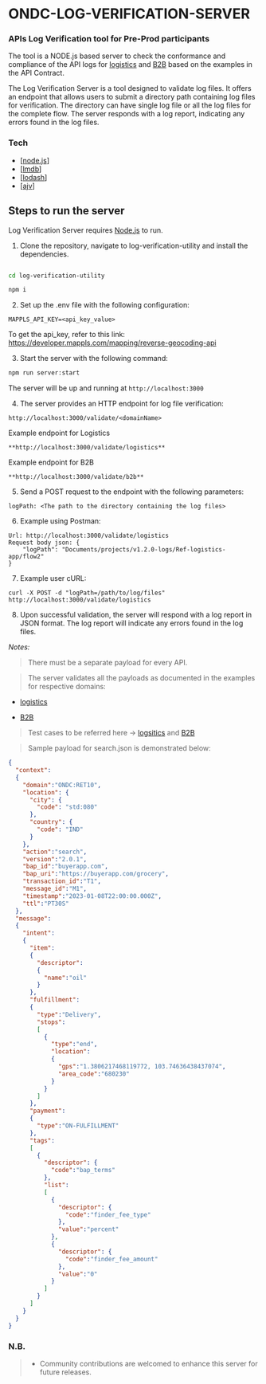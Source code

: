 # ONDC-LOG-VERIFICATION-SERVER

### APIs Log Verification tool for Pre-Prod participants

The tool is a NODE.js based server to check the conformance and compliance of the API logs for [logistics](https://docs.google.com/document/d/10GpEuKZE2g96DFJT3HKq6wIEMhPC-kkMZhXNn2jHHXc/edit?pli=1) and [B2B](https://github.com/ONDC-Official/ONDC-RET-Specifications) based on the examples in the API Contract.

The Log Verification Server is a tool designed to validate log files. It offers an endpoint that allows users to submit a directory path containing log files for verification. The directory can have single log file or all the log files for the complete flow.
The server responds with a log report, indicating any errors found in the log files.

### Tech

- [[node.js](https://nodejs.org/en/)]
- [[lmdb](https://www.npmjs.com/package/lmdb)]
- [[lodash](https://www.npmjs.com/package/lodash)]
- [[ajv](https://ajv.js.org/)]

## Steps to run the server

Log Verification Server requires [Node.js](https://nodejs.org/) to run.

1. Clone the repository, navigate to log-verification-utility and install the dependencies.

```sh

cd log-verification-utility

npm i
```

2. Set up the .env file with the following configuration:

```code
MAPPLS_API_KEY=<api_key_value>
```
To get the api_key, refer to this link: https://developer.mappls.com/mapping/reverse-geocoding-api

3. Start the server with the following command:

```sh
npm run server:start
```
The server will be up and running at `http://localhost:3000`  

4. The server provides an HTTP endpoint for log file verification:

```code
http://localhost:3000/validate/<domainName>
```

Example endpoint for Logistics

```
**http://localhost:3000/validate/logistics**
```

Example endpoint for B2B

```
**http://localhost:3000/validate/b2b**
```

5. Send a POST request to the endpoint with the following parameters:

```code
logPath: <The path to the directory containing the log files>
```

6. Example using Postman:

```
Url: http://localhost:3000/validate/logistics
Request body json: {
    "logPath": "Documents/projects/v1.2.0-logs/Ref-logistics-app/flow2"
}
```

7. Example user cURL:

```
curl -X POST -d "logPath=/path/to/log/files" http://localhost:3000/validate/logistics
```

8. Upon successful validation, the server will respond with a log report in JSON format. The log report will indicate any errors found in the log files.

_Notes:_

> There must be a separate payload for every API.

> The server validates all the payloads as documented in the examples for respective domains:
* [logistics](https://docs.google.com/document/d/10GpEuKZE2g96DFJT3HKq6wIEMhPC-kkMZhXNn2jHHXc/edit?pli=1)

* [B2B](https://github.com/ONDC-Official/ONDC-RET-Specifications)

> Test cases to be referred here -> [logsitics](https://docs.google.com/document/d/1ttixilM-I6dutEdHL10uzqRFd8RcJlEO_9wBUijtdDc/edit) and [B2B](https://docs.google.com/document/d/10ouiTKLY4dm1KnXCuhFwK38cYd9_aDQ30bklkqnPRkM/edit)

> Sample payload for search.json is demonstrated below:

```json
{
  "context":
  {
    "domain":"ONDC:RET10",
    "location": {
      "city": {
        "code": "std:080"
      },
      "country": {
        "code": "IND"
      }
    },
    "action":"search",
    "version":"2.0.1",
    "bap_id":"buyerapp.com",
    "bap_uri":"https://buyerapp.com/grocery",
    "transaction_id":"T1",
    "message_id":"M1",
    "timestamp":"2023-01-08T22:00:00.000Z",
    "ttl":"PT30S"
  },
  "message":
  {
    "intent":
    {
      "item":
      {
        "descriptor":
        {
          "name":"oil"
        }
      },
      "fulfillment":
      {
        "type":"Delivery",
        "stops":
        [
          {
            "type":"end",
            "location":
            {
              "gps":"1.3806217468119772, 103.74636438437074",
              "area_code":"680230"
            }
          }
        ]
      },
      "payment":
      {
        "type":"ON-FULFILLMENT"
      },
      "tags":
      [
        {
          "descriptor": {
            "code":"bap_terms"
          },
          "list":
          [
            {
              "descriptor": {
                "code":"finder_fee_type"
              },
              "value":"percent"
            },
            {
              "descriptor": {
                "code":"finder_fee_amount"
              },
              "value":"0"
            }
          ]
        }
      ]
    }
  }
}
```

### N.B.

> - Community contributions are welcomed to enhance this server for future releases.